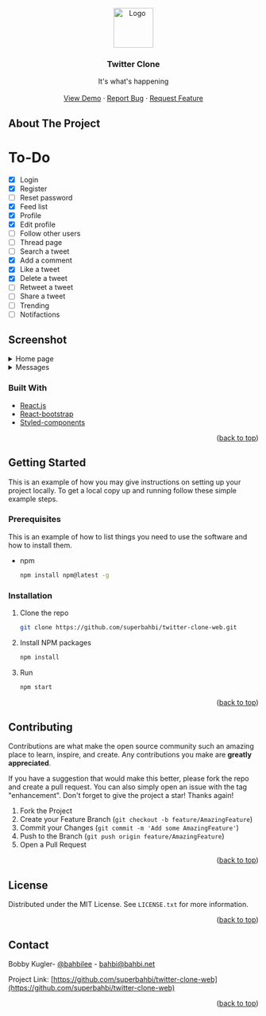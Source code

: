 <div id="top"></div>
<!--
*** Thanks for checking out the Best-README-Template. If you have a suggestion
*** that would make this better, please fork the repo and create a pull request
*** or simply open an issue with the tag "enhancement".
*** Don't forget to give the project a star!
*** Thanks again! Now go create something AMAZING! :D
-->



<!-- PROJECT SHIELDS -->
<!--
*** I'm using markdown "reference style" links for readability.
*** Reference links are enclosed in brackets [ ] instead of parentheses ( ).
*** See the bottom of this document for the declaration of the reference variables
*** for contributors-url, forks-url, etc. This is an optional, concise syntax you may use.
*** https://www.markdownguide.org/basic-syntax/#reference-style-links

[![Contributors][contributors-shield]][contributors-url]
[![Forks][forks-shield]][forks-url]
[![Stargazers][stars-shield]][stars-url]
[![Issues][issues-shield]][issues-url]
[![MIT License][license-shield]][license-url]
[![LinkedIn][linkedin-shield]][linkedin-url]
-->


<!-- PROJECT LOGO -->
<br />
<div align="center">
  <a href="https://github.com/superbahbi/twitter-clone-web">
    <img src="https://user-images.githubusercontent.com/1689092/179884503-fdd81c0c-24bf-4ea8-a18c-99cf72d3421e.svg" alt="Logo" width="80" height="80">
  </a>


<h3 align="center">Twitter Clone</h3>

  <p align="center">
    It's what's happening
    <br />
    <br />
    <a href="https://twitter.bahbi.net/">View Demo</a>
    ·
    <a href="https://github.com/superbahbi/twitter-clone-web/issues">Report Bug</a>
    ·
    <a href="https://github.com/superbahbi/twitter-clone-web/issues">Request Feature</a>
  </p>
</div>

<!-- ABOUT THE PROJECT -->
## About The Project
# To-Do
- [x] Login
- [x] Register
- [ ] Reset password
- [x] Feed list
- [x] Profile
- [x] Edit profile
- [ ] Follow other users
- [ ] Thread page
- [ ] Search a tweet
- [x] Add a comment
- [x] Like a tweet
- [x] Delete a tweet
- [ ] Retweet a tweet
- [ ] Share a tweet
- [ ] Trending
- [ ] Notifactions

## Screenshot

<details>
<summary>Home page</summary>
<img width="800" src="https://user-images.githubusercontent.com/1689092/179884812-2bb275db-08ba-46cc-b074-0737730d4148.png">
</details>
<details>
<summary>Messages</summary>
<img width="800" src="https://user-images.githubusercontent.com/1689092/179885240-2468f7f8-0a6a-4cfe-b04c-064b767a957a.png">
</details>

### Built With

* [React.js](https://reactjs.org/)
* [React-bootstrap](https://react-bootstrap.github.io/)
* [Styled-components](https://github.com/styled-components/styled-components)

<p align="right">(<a href="#top">back to top</a>)</p>



<!-- GETTING STARTED -->
## Getting Started

This is an example of how you may give instructions on setting up your project locally.
To get a local copy up and running follow these simple example steps.

### Prerequisites

This is an example of how to list things you need to use the software and how to install them.
* npm
  ```sh
  npm install npm@latest -g
  ```

### Installation


1. Clone the repo
   ```sh
   git clone https://github.com/superbahbi/twitter-clone-web.git
   ```
2. Install NPM packages
   ```sh
   npm install
   ```
3. Run 
   ```sh
   npm start
   ```

<p align="right">(<a href="#top">back to top</a>)</p>


<!-- CONTRIBUTING -->
## Contributing

Contributions are what make the open source community such an amazing place to learn, inspire, and create. Any contributions you make are **greatly appreciated**.

If you have a suggestion that would make this better, please fork the repo and create a pull request. You can also simply open an issue with the tag "enhancement".
Don't forget to give the project a star! Thanks again!

1. Fork the Project
2. Create your Feature Branch (`git checkout -b feature/AmazingFeature`)
3. Commit your Changes (`git commit -m 'Add some AmazingFeature'`)
4. Push to the Branch (`git push origin feature/AmazingFeature`)
5. Open a Pull Request

<p align="right">(<a href="#top">back to top</a>)</p>



<!-- LICENSE -->
## License

Distributed under the MIT License. See `LICENSE.txt` for more information.

<p align="right">(<a href="#top">back to top</a>)</p>



<!-- CONTACT -->
## Contact

Bobby Kugler- [@bahbilee](https://twitter.com/bahbilee) - bahbi@bahbi.net

Project Link: [https://github.com/superbahbi/twitter-clone-web](https://github.com/superbahbi/twitter-clone-web)

<p align="right">(<a href="#top">back to top</a>)</p>


<!-- MARKDOWN LINKS & IMAGES -->
<!-- https://www.markdownguide.org/basic-syntax/#reference-style-links -->
[contributors-shield]: https://img.shields.io/github/contributors/github_username/repo_name.svg?style=for-the-badge
[contributors-url]: https://github.com/github_username/repo_name/graphs/contributors
[forks-shield]: https://img.shields.io/github/forks/github_username/repo_name.svg?style=for-the-badge
[forks-url]: https://github.com/github_username/repo_name/network/members
[stars-shield]: https://img.shields.io/github/stars/github_username/repo_name.svg?style=for-the-badge
[stars-url]: https://github.com/github_username/repo_name/stargazers
[issues-shield]: https://img.shields.io/github/issues/github_username/repo_name.svg?style=for-the-badge
[issues-url]: https://github.com/github_username/repo_name/issues
[license-shield]: https://img.shields.io/github/license/github_username/repo_name.svg?style=for-the-badge
[license-url]: https://github.com/github_username/repo_name/blob/master/LICENSE.txt
[linkedin-shield]: https://img.shields.io/badge/-LinkedIn-black.svg?style=for-the-badge&logo=linkedin&colorB=555
[linkedin-url]: https://linkedin.com/in/linkedin_username
[product-screenshot]: images/screenshot.png
